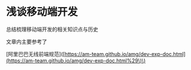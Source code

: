 # 浅谈移动端开发

总结梳理移动端开发的相关知识点与历史

文章内主要参考了

\[阿里巴巴无线前端规范\]\([https://am-team.github.io/amg/dev-exp-doc.html](https://am-team.github.io/amg/dev-exp-doc.html%29\)\)



